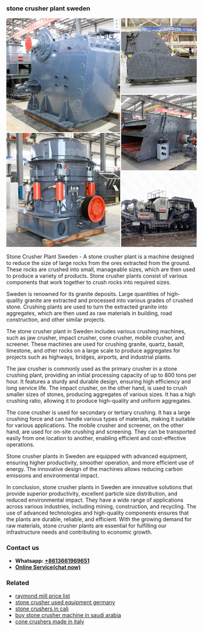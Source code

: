 <h3>stone crusher plant sweden</h3><img src='1706773727.jpg' alt=''><p>Stone Crusher Plant Sweden - A stone crusher plant is a machine designed to reduce the size of large rocks from the ores extracted from the ground. These rocks are crushed into small, manageable sizes, which are then used to produce a variety of products. Stone crusher plants consist of various components that work together to crush rocks into required sizes.</p><p>Sweden is renowned for its granite deposits. Large quantities of high-quality granite are extracted and processed into various grades of crushed stone. Crushing plants are used to turn the extracted granite into aggregates, which are then used as raw materials in building, road construction, and other similar projects.</p><p>The stone crusher plant in Sweden includes various crushing machines, such as jaw crusher, impact crusher, cone crusher, mobile crusher, and screener. These machines are used for crushing granite, quartz, basalt, limestone, and other rocks on a large scale to produce aggregates for projects such as highways, bridges, airports, and industrial plants.</p><p>The jaw crusher is commonly used as the primary crusher in a stone crushing plant, providing an initial processing capacity of up to 800 tons per hour. It features a sturdy and durable design, ensuring high efficiency and long service life. The impact crusher, on the other hand, is used to crush smaller sizes of stones, producing aggregates of various sizes. It has a high crushing ratio, allowing it to produce high-quality and uniform aggregates.</p><p>The cone crusher is used for secondary or tertiary crushing. It has a large crushing force and can handle various types of materials, making it suitable for various applications. The mobile crusher and screener, on the other hand, are used for on-site crushing and screening. They can be transported easily from one location to another, enabling efficient and cost-effective operations.</p><p>Stone crusher plants in Sweden are equipped with advanced equipment, ensuring higher productivity, smoother operation, and more efficient use of energy. The innovative design of the machines allows reducing carbon emissions and environmental impact.</p><p>In conclusion, stone crusher plants in Sweden are innovative solutions that provide superior productivity, excellent particle size distribution, and reduced environmental impact. They have a wide range of applications across various industries, including mining, construction, and recycling. The use of advanced technologies and high-quality components ensures that the plants are durable, reliable, and efficient. With the growing demand for raw materials, stone crusher plants are essential for fulfilling our infrastructure needs and contributing to economic growth.</p><h3>Contact us</h3><ul><li><strong>Whatsapp:&nbsp;<a href="https://wa.me/8613661969651">+8613661969651</a></strong></li><li><a href="https://swt.shibang-china.com/?git&amp;zhl&amp;stone crusher plant sweden"><strong>Online Service(chat now)</strong></a></li></ul><h3>Related</h3><ul><li><a href='raymond mill price list.md'>raymond mill price list</a></li><li><a href='stone crusher used equipment germany.md'>stone crusher used equipment germany</a></li><li><a href='stone crushers in cali.md'>stone crushers in cali</a></li><li><a href='buy stone crusher machine in saudi arabia.md'>buy stone crusher machine in saudi arabia</a></li><li><a href='cone crushers made in italy.md'>cone crushers made in italy</a></li></ul>